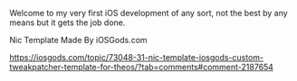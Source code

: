 Welcome to my very first iOS development of any sort, not the best by any means but it gets the job done.

Nic Template Made By iOSGods.com

https://iosgods.com/topic/73048-31-nic-template-iosgods-custom-tweakpatcher-template-for-theos/?tab=comments#comment-2187654
